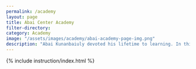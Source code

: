```yaml
---
permalink: /academy
layout: page
title: Abai Center Academy
filter-directory:
category: Academy
image: "/assets/images/academy/abai-academy-page-img.png"
description: "Abai Kunanbaiuly devoted his lifetime to learning. In this spirit, The Abai Center launched an online Academy of micro-courses for anyone to discover the Great Steppe, learn its true history & explore Kazakh culture."
---
```


{% include instruction/index.html %}